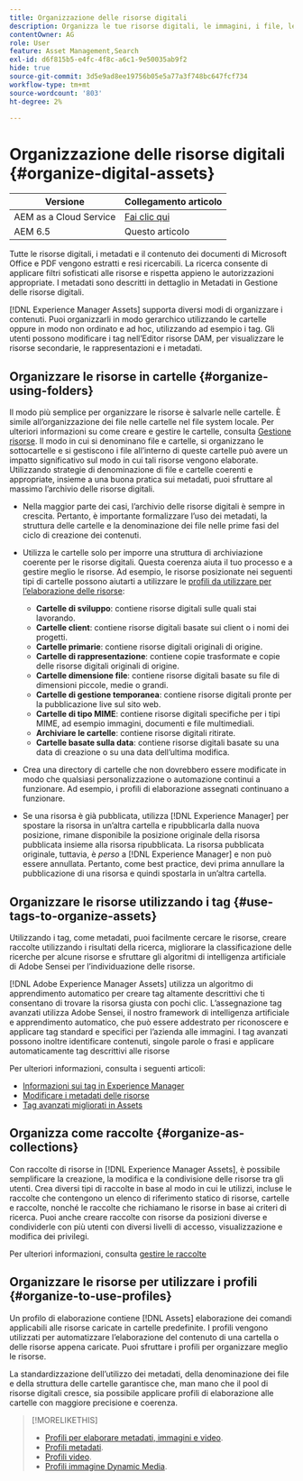 ```yaml
---
title: Organizzazione delle risorse digitali
description: Organizza le tue risorse digitali, le immagini, i file, le cartelle e così via utilizzando Experience Manager.
contentOwner: AG
role: User
feature: Asset Management,Search
exl-id: d6f815b5-e4fc-4f8c-a6c1-9e50035ab9f2
hide: true
source-git-commit: 3d5e9ad8ee19756b05e5a77a3f748bc647fcf734
workflow-type: tm+mt
source-wordcount: '803'
ht-degree: 2%

---
```


# Organizzazione delle risorse digitali {#organize-digital-assets}

| Versione | Collegamento articolo |
| -------- | ---------------------------- |
| AEM as a Cloud Service | [Fai clic qui](https://experienceleague.adobe.com/docs/experience-manager-cloud-service/content/assets/manage/organize-assets.html?lang=en) |
| AEM 6.5 | Questo articolo |

Tutte le risorse digitali, i metadati e il contenuto dei documenti di Microsoft Office e PDF vengono estratti e resi ricercabili. La ricerca consente di applicare filtri sofisticati alle risorse e rispetta appieno le autorizzazioni appropriate. I metadati sono descritti in dettaglio in Metadati in Gestione delle risorse digitali.

[!DNL Experience Manager Assets] supporta diversi modi di organizzare i contenuti. Puoi organizzarli in modo gerarchico utilizzando le cartelle oppure in modo non ordinato e ad hoc, utilizzando ad esempio i tag. Gli utenti possono modificare i tag nell’Editor risorse DAM, per visualizzare le risorse secondarie, le rappresentazioni e i metadati.

## Organizzare le risorse in cartelle {#organize-using-folders}

Il modo più semplice per organizzare le risorse è salvarle nelle cartelle. È simile all’organizzazione dei file nelle cartelle nel file system locale. Per ulteriori informazioni su come creare e gestire le cartelle, consulta [Gestione risorse](manage-assets.md). Il modo in cui si denominano file e cartelle, si organizzano le sottocartelle e si gestiscono i file all’interno di queste cartelle può avere un impatto significativo sul modo in cui tali risorse vengono elaborate. Utilizzando strategie di denominazione di file e cartelle coerenti e appropriate, insieme a una buona pratica sui metadati, puoi sfruttare al massimo l’archivio delle risorse digitali.

* Nella maggior parte dei casi, l’archivio delle risorse digitali è sempre in crescita. Pertanto, è importante formalizzare l’uso dei metadati, la struttura delle cartelle e la denominazione dei file nelle prime fasi del ciclo di creazione dei contenuti.
* Utilizza le cartelle solo per imporre una struttura di archiviazione coerente per le risorse digitali. Questa coerenza aiuta il tuo processo e a gestire meglio le risorse. Ad esempio, le risorse posizionate nei seguenti tipi di cartelle possono aiutarti a utilizzare le [profili da utilizzare per l’elaborazione delle risorse](processing-profiles.md):

   * **Cartelle di sviluppo**: contiene risorse digitali sulle quali stai lavorando.
   * **Cartelle client**: contiene risorse digitali basate sui client o i nomi dei progetti.
   * **Cartelle primarie**: contiene risorse digitali originali di origine.
   * **Cartelle di rappresentazione**: contiene copie trasformate e copie delle risorse digitali originali di origine.
   * **Cartelle dimensione file**: contiene risorse digitali basate su file di dimensioni piccole, medie o grandi.
   * **Cartelle di gestione temporanea**: contiene risorse digitali pronte per la pubblicazione live sul sito web.
   * **Cartelle di tipo MIME**: contiene risorse digitali specifiche per i tipi MIME, ad esempio immagini, documenti e file multimediali.
   * **Archiviare le cartelle**: contiene risorse digitali ritirate.
   * **Cartelle basate sulla data**: contiene risorse digitali basate su una data di creazione o su una data dell’ultima modifica.

* Crea una directory di cartelle che non dovrebbero essere modificate in modo che qualsiasi personalizzazione o automazione continui a funzionare. Ad esempio, i profili di elaborazione assegnati continuano a funzionare.
* Se una risorsa è già pubblicata, utilizza [!DNL Experience Manager] per spostare la risorsa in un’altra cartella e ripubblicarla dalla nuova posizione, rimane disponibile la posizione originale della risorsa pubblicata insieme alla risorsa ripubblicata. La risorsa pubblicata originale, tuttavia, è *perso* a [!DNL Experience Manager] e non può essere annullata. Pertanto, come best practice, devi prima annullare la pubblicazione di una risorsa e quindi spostarla in un’altra cartella.

## Organizzare le risorse utilizzando i tag {#use-tags-to-organize-assets}

Utilizzando i tag, come metadati, puoi facilmente cercare le risorse, creare raccolte utilizzando i risultati della ricerca, migliorare la classificazione delle ricerche per alcune risorse e sfruttare gli algoritmi di intelligenza artificiale di Adobe Sensei per l’individuazione delle risorse.

[!DNL Adobe Experience Manager Assets] utilizza un algoritmo di apprendimento automatico per creare tag altamente descrittivi che ti consentano di trovare la risorsa giusta con pochi clic. L’assegnazione tag avanzati utilizza Adobe Sensei, il nostro framework di intelligenza artificiale e apprendimento automatico, che può essere addestrato per riconoscere e applicare tag standard e specifici per l’azienda alle immagini. I tag avanzati possono inoltre identificare contenuti, singole parole o frasi e applicare automaticamente tag descrittivi alle risorse

Per ulteriori informazioni, consulta i seguenti articoli:

* [Informazioni sui tag in Experience Manager](/help/sites-authoring/tags.md)
* [Modificare i metadati delle risorse](metadata.md)
* [Tag avanzati migliorati in Assets](enhanced-smart-tags.md)

## Organizza come raccolte {#organize-as-collections}

Con raccolte di risorse in [!DNL Experience Manager Assets], è possibile semplificare la creazione, la modifica e la condivisione delle risorse tra gli utenti. Crea diversi tipi di raccolte in base al modo in cui le utilizzi, incluse le raccolte che contengono un elenco di riferimento statico di risorse, cartelle e raccolte, nonché le raccolte che richiamano le risorse in base ai criteri di ricerca.  Puoi anche creare raccolte con risorse da posizioni diverse e condividerle con più utenti con diversi livelli di accesso, visualizzazione e modifica dei privilegi.

Per ulteriori informazioni, consulta [gestire le raccolte](manage-collections.md)

<!-- TBD items: add screenshots where applicable
Any hints/recommendations of when to use what method of organizing? Some examples of how organizing helps towards a better taxonomy and improved content velocity.
Add back links to blog posts by marketing?
-->

## Organizzare le risorse per utilizzare i profili {#organize-to-use-profiles}

Un profilo di elaborazione contiene [!DNL Assets] elaborazione dei comandi applicabili alle risorse caricate in cartelle predefinite. I profili vengono utilizzati per automatizzare l’elaborazione del contenuto di una cartella o delle risorse appena caricate. Puoi sfruttare i profili per organizzare meglio le risorse.

La standardizzazione dell’utilizzo dei metadati, della denominazione dei file e della struttura delle cartelle garantisce che, man mano che il pool di risorse digitali cresce, sia possibile applicare profili di elaborazione alle cartelle con maggiore precisione e coerenza.

>[!MORELIKETHIS]
>
>* [Profili per elaborare metadati, immagini e video](processing-profiles.md).
>* [Profili metadati](/help/assets/metadata-config.md#metadata-profiles).
>* [Profili video](video-profiles.md).
>* [Profili immagine Dynamic Media](image-profiles.md).

